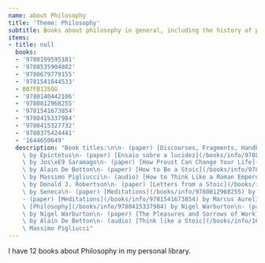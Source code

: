 ```yaml
---
name: about Philosophy
title: 'Theme: Philosophy'
subtitle: Books about philosophy in general, including the history of philosophy
items:
- title: null
  books:
  - '9780199595181'
  - '9788535904802'
  - '9780679779155'
  - '9781541644533'
  - B07FB135GG
  - '9780140442106'
  - '9780812968255'
  - '9781541673854'
  - '9780415337984'
  - '9780415327732'
  - '9780375424441'
  - '1644650649'
  description: "Book titles:\n\n- (paper) [Discourses, Fragments, Handbook](/books/info/9780199595181)\
    \ by Epictetus\n- (paper) [Ensaio sobre a lucidez](/books/info/9788535904802)\
    \ by Jos\xE9 Saramago\n- (paper) [How Proust Can Change Your Life](/books/info/9780679779155)\
    \ by Alain De Botton\n- (paper) [How to Be a Stoic](/books/info/9781541644533)\
    \ by Massimo Pigliucci\n- (audio) [How to Think Like a Roman Emperor](/books/info/B07FB135GG)\
    \ by Donald J. Robertson\n- (paper) [Letters from a Stoic](/books/info/9780140442106)\
    \ by Seneca\n- (paper) [Meditations](/books/info/9780812968255) by Marcus Aurelius\n\
    - (paper) [Meditations](/books/info/9781541673854) by Marcus Aurelius\n- (paper)\
    \ [Philosophy](/books/info/9780415337984) by Nigel Warburton\n- (paper) [Philosophy](/books/info/9780415327732)\
    \ by Nigel Warburton\n- (paper) [The Pleasures and Sorrows of Work](/books/info/9780375424441)\
    \ by Alain De Botton\n- (audio) [Think like a Stoic](/books/info/1644650649) by\
    \ Massimo Pigliucci"
---
```

I have 12 books about Philosophy in my personal library.
